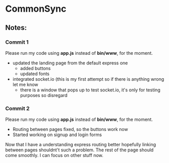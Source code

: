 # CommonSync
## Notes:
### Commit 1
Please run my code using **app.js** instead of **bin/www**, for the moment. 
* updated the landing page from the default express one
  * added buttons 
  * updated fonts
* integrated socket.io (this is my first attempt so if there is anything wrong let me know
  * there is a window that pops up to test socket.io, it's only for testing purposes so disregard 
  
### Commit 2
Please run my code using **app.js** instead of **bin/www**, for the moment. 
* Routing between pages fixed, so the buttons work now 
* Started working on signup and login forms

Now that I have a understanding express routing better hopefully linking between pages shouldnt't such a problem. The 
rest of the page should come smoothly. I can focus on other stuff now.